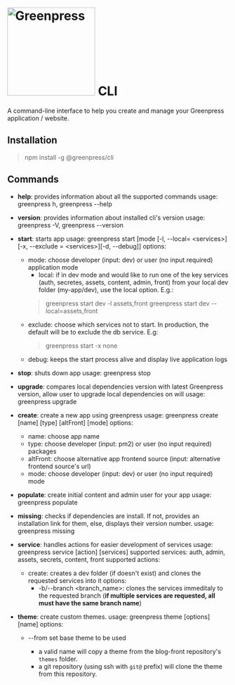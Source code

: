 # <img src="https://www.greenpress.info/logo.png" alt="Greenpress" width="200"/>  CLI

A command-line interface to help you create and manage your Greenpress application / website.

## Installation
> npm install -g @greenpress/cli

## Commands
* **help**: provides information about all the supported commands
  usage: greenpress h, greenpress --help

* **version**: provides information about installed cli's version
  usage: greenpress -V, greenpress --version

* **start**: starts app
  usage: greenpress start [mode [-l, --local= \<services\>][-x, --exclude = \<services\>][-d, --debug]]
  options:
    * mode: choose developer (input: dev) or user (no input required) application mode
      * local: if in dev mode and would like to run one of the key services (auth, secretes, assets, content, admin, front) from your local dev folder (my-app/dev), use the local option. E.g.:
	  > greenpress start dev -l assets,front
      > greenpress start dev --local=assets,front
    * exclude: choose which services not to start. In production, the default will be to exclude the db service. E.g:
      	> greenpress start -x none
    * debug: keeps the start process alive and display live application logs

* **stop**: shuts down app
  usage: greenpress stop

* **upgrade**: compares local dependencies version with latest Greenpress version, allow user to upgrade local dependencies on will
  usage: greenpress upgrade

* **create**: create a new app using greenpress
  usage: greenpress create [name] [type] [altFront] [mode]
  options:
    * name: choose app name
    * type: choose developer (input: pm2) or user (no input required) packages
    * altFront: choose alternative app frontend source (input: alternative frontend source's url)
    * mode: choose developer (input: dev) or user (no input required) mode

* **populate**: create initial content and admin user for your app
  usage: greenpress populate

* **missing**: checks if dependencies are install. If not, provides an installation link for them, else, displays their version number.
  usage: greenpress missing

* **service**: handles actions for easier development of services
  usage: greenpress service [action] [services]
  supported services: auth, admin, assets, secrets, content, front
  supported actions:
  * create: creates a dev folder (if doesn't exist) and clones the requested services into it
      options:
      * -b/--branch <branch_name>: clones the services immeditaly to the requested branch (**if multiple services are requested, all must have the same branch name**)

* **theme**: create custom themes.
  usage: greenpress theme [options] [name]
  options:
  * --from <theme>  set base theme to be used
    * a valid name will copy a theme from the blog-front repository's `themes` folder.
    * a git repository (using ssh with `git@` prefix) will clone the theme from this repository.

